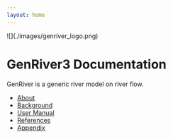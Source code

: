 ```yaml
---
layout: home
---
```

<meta http-equiv='cache-control' content='no-cache'> 
<meta http-equiv='expires' content='0'> 
<meta http-equiv='pragma' content='no-cache'>
![](./images/genriver_logo.png) 
<h1>Gen<b>River</b>3 Documentation</h1>  

GenRiver is a generic river model on river flow.

* [About](https://degi.github.io/genriver/about/)
* [Background](https://degi.github.io/genriver/background/)
* [User Manual](https://degi.github.io/genriver/manual/)
* [References](https://degi.github.io/genriver/references/)
* [Appendix](https://degi.github.io/genriver/appendix/)
